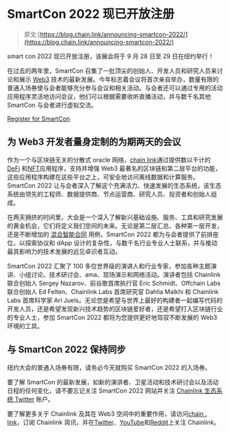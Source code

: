 # SmartCon 2022 现已开放注册

> 原文:[https://blog.chain.link/announcing-smartcon-2022/](https://blog.chain.link/announcing-smartcon-2022/)

smart con 2022 现已开放注册，该展会将于 9 月 28 日至 29 日在纽约举行！

在过去的两年里，SmartCon 召集了一批顶尖的创始人、开发人员和研究人员来讨论和展示 [Web3](https://chain.link/education/web3) 技术的最新发展。今年标志着会议将首次亲自举办，数量有限的普通入场券使与会者能够充分参与会议和相关活动。与会者还可以通过专用的活动应用程序灵活地访问会议，他们可以根据需要收听直播活动，并与数千名其他 SmartCon 与会者进行虚拟交流。 

[Register for SmartCon](https://smartcon.chain.link/register?utm_medium=referral&utm_source=chainlink-blog&utm_campaign=smartcon2022)

## 为 Web3 开发者量身定制的为期两天的会议

作为一个与区块链无关的分散式 oracle 网络，[chain link](https://chain.link/)通过提供数以千计的 [DeFi](https://chain.link/education/defi) 和[NFT](https://chain.link/education/nfts)应用程序，支持并增强 Web3 最著名的区块链和第二层平台的功能，这些应用程序构建在这些平台之上，可安全地访问离线数据和计算服务。SmartCon 2022 让与会者深入了解这个充满活力、快速发展的生态系统，该生态系统由领先的工程师、数据提供商、节点运营商、研究人员、投资者和创始人组成。

在两天拥挤的时间里，大会是一个深入了解新兴基础设施、服务、工具和研究发展的黄金机会，它们将定义我们空间的未来。无论是第二层汇总、各种第一层开发，还是不断增加的 [混合智能合同](https://blog.chain.link/hybrid-smart-contracts-explained/) 用例，SmartCon 2022 都为与会者提供了前排座位，以探索协议和 dApp 设计的复杂性，与数千名行业专业人士联系，并与推动最具影响力的技术发展的远见卓识者互动。

SmartCon 2022 汇聚了 100 多位世界级的演讲人和行业专家，参加各种主题演讲、小组讨论、技术研讨会、ama、现场演示和网络活动。演讲者包括 Chainlink 联合创始人 Sergey Nazarov、前谷歌首席执行官 Eric Schmidt、Offchain Labs 联合创始人 Ed Felten、Chainlink Labs 首席研究官 Dahlia Malkhi 和 Chainlink Labs 首席科学家 Ari Juels。无论您是希望与世界上最好的构建者一起编写代码的开发人员，还是希望发现新兴技术趋势的区块链爱好者，还是希望打入区块链行业的专业人士，参加 SmartCon 2022 都将为您提供更好地驾驭不断发展的 Web3 环境的工具。

## 与 SmartCon 2022 保持同步

纽约大会的普通入场券有限，请务必今天就购买 SmartCon 2022 的入场券。

要了解 SmartCon 的最新发展，如新的演讲者、卫星活动和技术研讨会以及活动日程的任何变化，请不要忘记关注 SmartCon 2022 网站[](https://smartcon.chain.link/)并关注 [Chainlink 生态系统 Twitter](https://mobile.twitter.com/Smart_Contract) 账户。

要了解更多关于 Chainlink 及其在 Web3 空间中的重要作用，请访问[chain . link](https://chain.link/)，订阅 Chainlink 简讯，并在[Twitter](https://twitter.com/Chainlink)、[YouTube](https://youtube.com/chainlink)和[Reddit](https://www.reddit.com/r/Chainlink/)上关注 Chainlink。